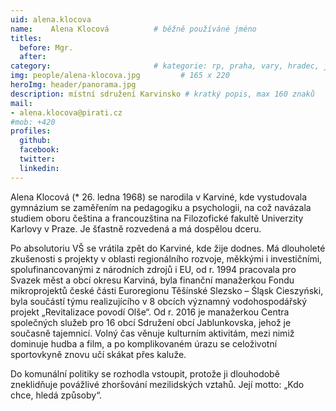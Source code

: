 ```yaml
---
uid: alena.klocova
name:    Alena Klocová   		# běžně používáné jméno
titles:
  before: Mgr.
  after:
category:                 		# kategorie: rp, praha, vary, hradec, jmk, senat
img: people/alena-klocova.jpg         # 165 x 220
heroImg: header/panorama.jpg
description: místní sdružení Karvinsko # kratký popis, max 160 znaků
mail:
- alena.klocova@pirati.cz
#mob: +420
profiles:
  github:
  facebook:				
  twitter:
  linkedin:
---
```



Alena Klocová (* 26. ledna 1968) se narodila v Karviné, kde vystudovala gymnázium se zaměřením na pedagogiku a psychologii, na což navázala studiem oboru čeština a francouzština na Filozofické fakultě Univerzity Karlovy v Praze. Je šťastně rozvedená a má dospělou dceru.

Po absolutoriu VŠ se vrátila zpět do Karviné, kde žije dodnes. Má dlouholeté zkušenosti s projekty v oblasti regionálního rozvoje, měkkými i investičními, spolufinancovanými z národních zdrojů i EU, od r. 1994 pracovala pro Svazek měst a obcí okresu Karviná, byla finanční manažerkou Fondu mikroprojektů české části Euroregionu Těšínské Slezsko – Śląsk Cieszyński, byla součástí týmu realizujícího v 8 obcích významný vodohospodářský projekt „Revitalizace povodí Olše“. Od r. 2016 je manažerkou Centra společných služeb pro 16 obcí Sdružení obcí Jablunkovska, jehož je současně tajemnicí. Volný čas věnuje kulturním aktivitám, mezi nimiž dominuje hudba a film, a po komplikovaném úrazu se celoživotní sportovkyně znovu učí skákat přes kaluže.

Do komunální politiky se rozhodla vstoupit, protože ji dlouhodobě zneklidňuje povážlivé zhoršování mezilidských vztahů. Její motto: „Kdo chce, hledá způsoby“. 
